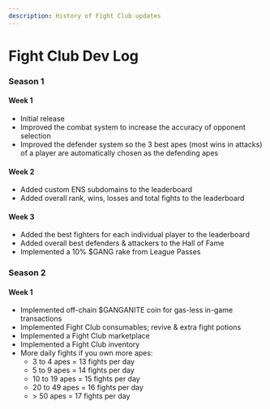 ```yaml
---
description: History of Fight Club updates
---
```


# Fight Club Dev Log

### Season 1

#### Week 1

* Initial release
* Improved the combat system to increase the accuracy of opponent selection
* Improved the defender system so the 3 best apes (most wins in attacks) of a player are automatically chosen as the defending apes

#### Week 2

* Added custom ENS subdomains to the leaderboard
* Added overall rank, wins, losses and total fights to the leaderboard

#### Week 3

* Added the best fighters for each individual player to the leaderboard
* Added overall best defenders & attackers to the Hall of Fame
* Implemented a 10% $GANG rake from League Passes

### Season 2

#### Week 1

* Implemented off-chain $GANGANITE coin for gas-less in-game transactions
* Implemented Fight Club consumables; revive & extra fight potions
* Implemented a Fight Club marketplace
* Implemented a Fight Club inventory
* More daily fights if you own more apes:
  * 3 to 4 apes = 13 fights per day
  * 5 to 9 apes = 14 fights per day
  * 10 to 19 apes = 15 fights per day
  * 20 to 49 apes = 16 fights per day
  * \> 50 apes = 17 fights per day
